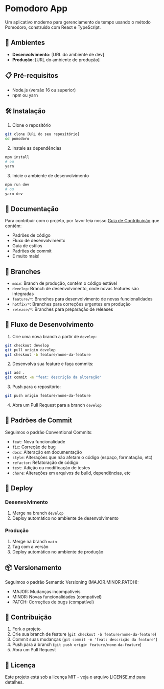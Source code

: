 # Pomodoro App

Um aplicativo moderno para gerenciamento de tempo usando o método Pomodoro, construído com React e TypeScript.

## 🚀 Ambientes

- **Desenvolvimento**: [URL do ambiente de dev]
- **Produção**: [URL do ambiente de produção]

## 📋 Pré-requisitos

- Node.js (versão 16 ou superior)
- npm ou yarn

## 🛠️ Instalação

1. Clone o repositório
```bash
git clone [URL do seu repositório]
cd pomodoro
```

2. Instale as dependências
```bash
npm install
# ou
yarn
```

3. Inicie o ambiente de desenvolvimento
```bash
npm run dev
# ou
yarn dev
```

## 📖 Documentação

Para contribuir com o projeto, por favor leia nosso [Guia de Contribuição](CONTRIBUTING.md) que contém:
- Padrões de código
- Fluxo de desenvolvimento
- Guia de estilos
- Padrões de commit
- E muito mais!

## 🌿 Branches

- `main`: Branch de produção, contém o código estável
- `develop`: Branch de desenvolvimento, onde novas features são integradas
- `feature/*`: Branches para desenvolvimento de novas funcionalidades
- `hotfix/*`: Branches para correções urgentes em produção
- `release/*`: Branches para preparação de releases

## 🔄 Fluxo de Desenvolvimento

1. Crie uma nova branch a partir de `develop`:
```bash
git checkout develop
git pull origin develop
git checkout -b feature/nome-da-feature
```

2. Desenvolva sua feature e faça commits:
```bash
git add .
git commit -m "feat: descrição da alteração"
```

3. Push para o repositório:
```bash
git push origin feature/nome-da-feature
```

4. Abra um Pull Request para a branch `develop`

## 📝 Padrões de Commit

Seguimos o padrão Conventional Commits:

- `feat`: Nova funcionalidade
- `fix`: Correção de bug
- `docs`: Alteração em documentação
- `style`: Alterações que não afetam o código (espaço, formatação, etc)
- `refactor`: Refatoração de código
- `test`: Adição ou modificação de testes
- `chore`: Alterações em arquivos de build, dependências, etc

## 🚀 Deploy

### Desenvolvimento
1. Merge na branch `develop`
2. Deploy automático no ambiente de desenvolvimento

### Produção
1. Merge na branch `main`
2. Tag com a versão
3. Deploy automático no ambiente de produção

## 📦 Versionamento

Seguimos o padrão Semantic Versioning (MAJOR.MINOR.PATCH):

- MAJOR: Mudanças incompatíveis
- MINOR: Novas funcionalidades (compatível)
- PATCH: Correções de bugs (compatível)

## 👥 Contribuição

1. Fork o projeto
2. Crie sua branch de feature (`git checkout -b feature/nome-da-feature`)
3. Commit suas mudanças (`git commit -m 'feat: descrição da feature'`)
4. Push para a branch (`git push origin feature/nome-da-feature`)
5. Abra um Pull Request

## 📄 Licença

Este projeto está sob a licença MIT - veja o arquivo [LICENSE.md](LICENSE.md) para detalhes.
